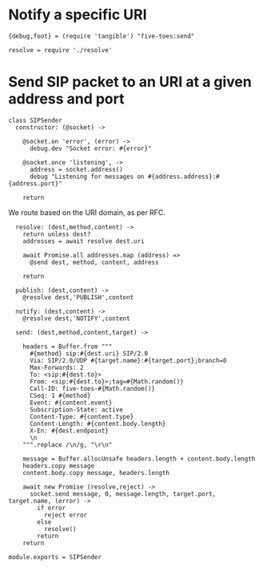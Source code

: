 Notify a specific URI
=====================

    {debug,foot} = (require 'tangible') "five-toes:send"

    resolve = require './resolve'

Send SIP packet to an URI at a given address and port
=====================================================

    class SIPSender
      constructor: (@socket) ->

        @socket.on 'error', (error) ->
          debug.dev "Socket error: #{error}"

        @socket.once 'listening', ->
          address = socket.address()
          debug "Listening for messages on #{address.address}:#{address.port}"

        return

We route based on the URI domain, as per RFC.

      resolve: (dest,method,content) ->
        return unless dest?
        addresses = await resolve dest.uri

        await Promise.all addresses.map (address) =>
          @send dest, method, content, address

        return

      publish: (dest,content) ->
        @resolve dest,'PUBLISH',content

      notify: (dest,content) ->
        @resolve dest,'NOTIFY',content

      send: (dest,method,content,target) ->

        headers = Buffer.from """
          #{method} sip:#{dest.uri} SIP/2.0
          Via: SIP/2.0/UDP #{target.name}:#{target.port};branch=0
          Max-Forwards: 2
          To: <sip:#{dest.to}>
          From: <sip:#{dest.to}>;tag=#{Math.random()}
          Call-ID: five-toes-#{Math.random()}
          CSeq: 1 #{method}
          Event: #{content.event}
          Subscription-State: active
          Content-Type: #{content.type}
          Content-Length: #{content.body.length}
          X-En: #{dest.endpoint}
          \n
        """.replace /\n/g, "\r\n"

        message = Buffer.allocUnsafe headers.length + content.body.length
        headers.copy message
        content.body.copy message, headers.length

        await new Promise (resolve,reject) ->
          socket.send message, 0, message.length, target.port, target.name, (error) ->
            if error
              reject error
            else
              resolve()
            return
        return

    module.exports = SIPSender
